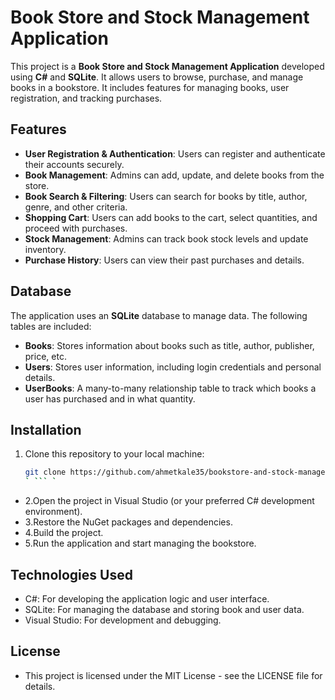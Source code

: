 # Book Store and Stock Management Application

This project is a **Book Store and Stock Management Application** developed using **C#** and **SQLite**. It allows users to browse, purchase, and manage books in a bookstore. It includes features for managing books, user registration, and tracking purchases.

## Features

- **User Registration & Authentication**: Users can register and authenticate their accounts securely.
- **Book Management**: Admins can add, update, and delete books from the store.
- **Book Search & Filtering**: Users can search for books by title, author, genre, and other criteria.
- **Shopping Cart**: Users can add books to the cart, select quantities, and proceed with purchases.
- **Stock Management**: Admins can track book stock levels and update inventory.
- **Purchase History**: Users can view their past purchases and details.

## Database

The application uses an **SQLite** database to manage data. The following tables are included:

- **Books**: Stores information about books such as title, author, publisher, price, etc.
- **Users**: Stores user information, including login credentials and personal details.
- **UserBooks**: A many-to-many relationship table to track which books a user has purchased and in what quantity.

## Installation

1. Clone this repository to your local machine:
   ```bash
   git clone https://github.com/ahmetkale35/bookstore-and-stock-management-application.git
   ` ``` `
- 2.Open the project in Visual Studio (or your preferred C# development environment).
- 3.Restore the NuGet packages and dependencies.
- 4.Build the project.
- 5.Run the application and start managing the bookstore.

## Technologies Used
- C#: For developing the application logic and user interface.
- SQLite: For managing the database and storing book and user data.
- Visual Studio: For development and debugging.

## License
- This project is licensed under the MIT License - see the LICENSE file for details.
